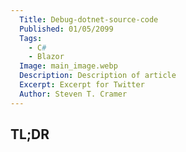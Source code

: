 ```yaml
---
  Title: Debug-dotnet-source-code
  Published: 01/05/2099
  Tags:
    - C#
    - Blazor
  Image: main_image.webp
  Description: Description of article
  Excerpt: Excerpt for Twitter
  Author: Steven T. Cramer
---
```


  ## TL;DR


